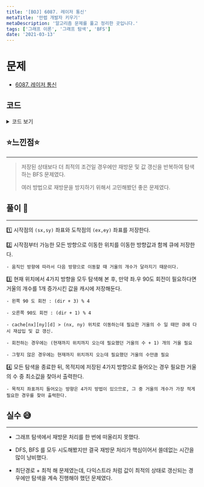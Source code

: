 ```yaml
---
title: '[BOJ] 6087. 레이저 통신'
metaTitle: '만렙 개발자 키우기'
metaDescription: '알고리즘 문제를 풀고 정리한 곳입니다.'
tags: ['그래프 이론', '그래프 탐색', 'BFS']
date: '2021-03-13'
---
```


# 문제
- [6087. 레이저 통신](https://www.acmicpc.net/problem/6087)

## 코드

<details><summary> 코드 보기 </summary>

``` java
import java.io.BufferedReader;
import java.io.IOException;
import java.io.InputStreamReader;
import java.util.Arrays;
import java.util.LinkedList;
import java.util.Queue;
import java.util.StringTokenizer;

class Info{
    int x, y, mirror, d;

    public Info(int x, int y, int mirror, int d) {
        this.x = x;
        this.y = y;
        this.mirror = mirror;
        this.d = d;
    }
}
public class Q6087 {
    static int w, h, dx[] = {-1, 0, 1, 0}, dy[] = {0, 1, 0, -1};
    static char board[][];
    static int sx = -1, sy = -1, ex, ey, ans = 987654321;
    static int cache[][][] = new int[100][100][4];

    public static void main(String[] args) throws IOException {
        init();
        bfs(sx, sy, 0);
    }

    private static void bfs(int x, int y, int cnt) {
        Queue<Info> q = new LinkedList<>();
        for (int d = 0; d < 4; d++){
            int nx = x + dx[d], ny = y + dy[d];
            if(!isBorder(nx, ny) || board[nx][ny] == '*')
                continue;
            cache[nx][ny][d] = 987654321 - 1;
            q.add(new Info(nx, ny, 0, d));
        }

        while (!q.isEmpty()) {
            Info here = q.poll();
            x = here.x; y = here.y; cnt = here.mirror;
            int dir = here.d;

            for (int d = 0; d < 4; d++) {
                int nx = x + dx[d], ny = y + dy[d];
                if(!isBorder(nx, ny) || board[nx][ny] == '*')
                    continue;

                int left = (dir + 3) % 4; // 좌회전
                int right = (dir + 1) % 4; // 우회전

                // 거울을 설치하는 경우
                if(d == left || d == right){
                    if(cache[nx][ny][d] > cnt + 1){ // 현재까지 설치한 거울의 수가 저장된 수보다 적을 때만 갱신
                        cache[nx][ny][d] = cnt + 1;
                        q.add(new Info(nx, ny, cnt + 1, d));
                    }
                }
                // 거울을 설치하지 않는 경우
                else {
                    if(cache[nx][ny][d] > cnt){ // 현재까지 설치한 거울의 수가 저장된 수보다 적을 때만 갱신
                        cache[nx][ny][d] = cnt;
                        q.add(new Info(nx, ny, cnt, d));
                    }
                }
            }
        }
        for (int i = 0; i < 4; i++) // 목표 지점까지 4가지 방향으로 도달하는데 필요했던 최소 거울 수 찾기
            ans = Math.min(ans, cache[ex][ey][i]);

        System.out.println(ans);
    }

    private static boolean isBorder(int x, int y) {
        return (x >= 0 && x < h && y >= 0 && y < w);
    }

    private static void init() throws IOException {
        BufferedReader br = new BufferedReader(new InputStreamReader(System.in));
        StringTokenizer st = new StringTokenizer(br.readLine());
        w = stoi(st.nextToken());
        h = stoi(st.nextToken());
        board = new char[h][w];
        for (int i = 0; i < h; i++) {
            String line = br.readLine();
            for (int j = 0; j < w; j++) {
                board[i][j] = line.charAt(j);
                if(board[i][j] == 'C'){
                    if(sx == -1) {
                        sx = i;
                        sy = j;
                    }
                    else {
                        ex = i;
                        ey = j;
                    }
                }
                Arrays.fill(cache[i][j], 987654321);
            }
        }
    }

    private static int stoi(String str) {
        return Integer.parseInt(str);
    }
}

```

</details>

## ⭐️느낀점⭐️
<hr/>

> 저장된 상태보다 더 최적의 조건일 경우에만 재방문 및 값 갱신을 반복하여 탐색하는 BFS 문제였다.
>
> 여러 방법으로 재방문을 방지하기 위해서 고민해봤던 좋은 문제였다.

## 풀이 📣
<hr/>

1️⃣ 시작점의 `(sx,sy)` 좌표와 도착점의 `(ex,ey)` 좌표를 저장한다.


2️⃣ 시작점부터 가능한 모든 방향으로 이동한 위치를 이동한 방향값과 함께 큐에 저장한다.

    - 움직인 방향에 따라서 다음 방향으로 이동할 때 거울의 개수가 달라지기 때문이다.


3️⃣ 현재 위치에서 4가지 방향을 모두 탐색해 본 후, 만약 좌.우 90도 회전이 필요하다면 거울의 개수를 1개 증가시킨 값을 캐시에 저장해둔다.

    - 왼쪽 90 도 회전 : (dir + 3) % 4

    - 오른쪽 90도 회전 : (dir + 1) % 4

    - cache[nx][ny][d] > (nx, ny) 위치로 이동하는데 필요한 거울의 수 일 때만 큐에 다시 재삽입 및 값 갱신.

    - 회전하는 경우에는 (현재까지 위치까지 오는데 필요했던 거울의 수 + 1) 개의 거울 필요

    - 그렇지 않은 경우에는 현재까지 위치까지 오는데 필요했던 거울의 수만큼 필요


4️⃣ 모든 탐색을 종료한 뒤, 목적지에 저장된 4가지 방향으로 들어오는 경우 필요한 거울의 수 중 최소값을 찾아서 출력한다.

    - 목적지 좌표까지 들어오는 방향은 4가지 방법이 있으므로, 그 중 거울의 개수가 가장 적게 필요한 경우를 찾아 출력한다.

## 실수 😅
<hr/>

- 그래프 탐색에서 재방문 처리를 한 번에 떠올리지 못했다.

- DFS, BFS 를 모두 시도해봤지만 결국 재방문 처리가 핵심이어서 쓸데없는 시간을 많이 낭비했다.

- 최단경로 + 최적 해 문제였는데, 다익스트라 처럼 값이 최적의 상태로 갱신되는 경우에만 탐색을 계속 진행해야 했던 문제였다.
